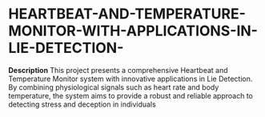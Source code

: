 # HEARTBEAT-AND-TEMPERATURE-MONITOR-WITH-APPLICATIONS-IN-LIE-DETECTION-

**Description**
This project presents a comprehensive Heartbeat and Temperature Monitor system with innovative applications in Lie Detection.
By combining physiological signals such as heart rate and body temperature, the system aims to provide a robust and reliable approach 
to detecting stress and deception in individuals
